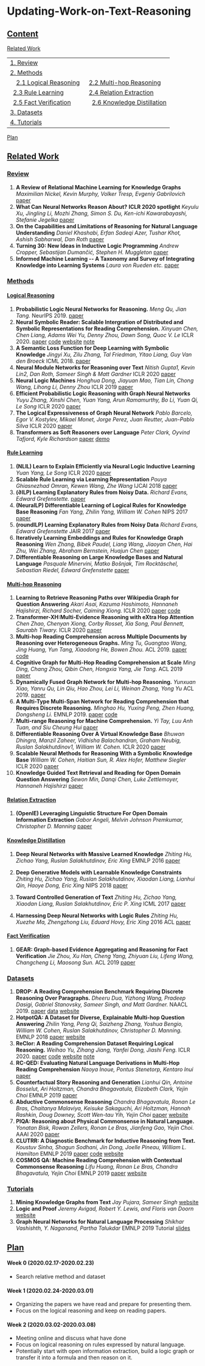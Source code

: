 # Updating-Work-on-Text-Reasoning

## [Content](#Content)

<a href="#Related-Work">Related Work</a>
<table>
<tr><td colspan="2"><a href="#Review">1. Review</a></td></tr> 
<tr><td colspan="2"><a href="#Methods">2. Methods</a></td></tr>
<tr>
    <td>&emsp;<a href="#Logical-Reasoning">2.1 Logical Reasoning</a></td>
    <td>&ensp;<a href="#Multi-hop-Reasoning">2.2 Multi-hop Reasoning</a></td>
</tr>
<tr>
    <td>&ensp;<a href="#Rule-Learning">2.3 Rule Learning</a></td>
    <td>&ensp;<a href="#Relation-Extraction">2.4 Relation Extraction</a></td>
    
</tr>
<tr>
<td>&ensp;<a href="#Fact-Verification">2.5 Fact Verification</a></td>
<td>&emsp;<a href="#Knowledge-Distillation">2.6 Knowledge Distillation</a></td>

</tr>
<tr><td colspan="2"><a href="#Datasets">3. Datasets</a></td></tr> 
<tr><td colspan="2"><a href="#Tutorials">4. Tutorials</a></td></tr> 
</table>

<a href="#Plan">Plan</a>

## [Related Work](#Content)
### [Review](#Content)
1. **A Review of Relational Machine Learning for Knowledge Graphs** *Maximilian Nickel, Kevin Murphy, Volker Tresp, Evgeniy Gabrilovich* [paper](https://arxiv.org/abs/1503.00759)
1. **What Can Neural Networks Reason About?** **ICLR 2020 spotlight** *Keyulu Xu, Jingling Li, Mozhi Zhang, Simon S. Du, Ken-ichi Kawarabayashi, Stefanie Jegelka* [paper](https://openreview.net/forum?id=rJxbJeHFPS)
1. **On the Capabilities and Limitations of Reasoning for Natural Language Understanding** *Daniel Khashabi, Erfan Sadeqi Azer, Tushar Khot, Ashish Sabharwal, Dan Roth* [paper](https://arxiv.org/pdf/1901.02522.pdf)
1. **Turning 30: New Ideas in Inductive Logic Programming** *Andrew Cropper, Sebastijan Dumančić, Stephen H. Muggleton* [paper](https://arxiv.org/abs/2002.11002v2)
1. **Informed Machine Learning -- A Taxonomy and Survey of Integrating Knowledge into Learning Systems** *Laura von Rueden etc.* [paper](https://arxiv.org/abs/1903.12394)

### [Methods](#Content)

#### [Logical Reasoning](#Content)
1. **Probabilistic Logic Neural Networks for Reasoning.** *Meng Qu, Jian Tang.* NeurIPS 2019. [paper](https://arxiv.org/pdf/1906.08495.pdf)
1. **Neural Symbolic Reader: Scalable Intergration of Distributed and Symbolic Representations for Reading Comprehension.** *Xinyuan Chen, Chen Liang, Adams Wei Yu, Denny Zhou, Dawn Song, Quoc V. Le* ICLR 2020. [paper](https://openreview.net/pdf?id=ryxjnREFwH) [code](https://github.com/yuweihao/reclor) [website](http://whyu.me/reclor/) [note](https://github.com/JamesHujy/Updating-Work-on-Text-Reasoning/blob/master/note/NeRd_Note.md)
1. **A Semantic Loss Function for Deep Learning with Symbolic Knowledge** *Jingyi Xu, Zilu Zhang, Tal Friedman, Yitao Liang, Guy Van den Broeck* ICML 2018. [paper](https://arxiv.org/abs/1711.11157)
1. **Neural Module Networks for Reasoning over Text** *Nitish Gupta1, Kevin Lin2, Dan Roth, Sameer Singh & Matt Gardner* ICLR 2020
[paper](https://openreview.net/pdf?id=SygWvAVFPr)
1. **Neural Logic Machines** *Honghua Dong, Jiayuan Mao, Tian Lin, Chong Wang, Lihong Li, Denny Zhou* ICLR 2019 [paper](https://arxiv.org/abs/1904.11694)
1. **Efficient Probabilistic Logic Reasoning with Graph Neural Networks** *Yuyu Zhang, Xinshi Chen, Yuan Yang, Arun Ramamurthy, Bo Li, Yuan Qi, Le Song* ICLR 2020 [paper](https://arxiv.org/pdf/2001.11850.pdf) 
1. **The Logical Expressiveness of Graph Neural Network** *Pablo Barcelo, Egor V. Kostylev, Mikael Monet, Jorge Perez, Juan Reutter, Juan-Pablo Silva* ICLR 2020 [paper](https://openreview.net/pdf?id=r1lZ7AEKvB)
2. **Transformers as Soft Reasoners over Language** *Peter Clark, Oyvind Tafjord, Kyle Richardson* [paper](https://arxiv.org/pdf/2002.05867.pdf) [demo](https://rule-reasoning.apps.allenai.org/)

#### [Rule Learning](#Content)
1. **(NLIL) Learn to Explain Efficiently via Neural Logic Inductive Learning** *Yuan Yang, Le Song* ICLR 2020 [paper](https://arxiv.org/pdf/1910.02481.pdf)
2. **Scalable Rule Learning via Learning Representation** *Pouya Ghiasnezhad Omran, Kewen Wang, Zhe Wang* IJCAI 2018 [paper](https://www.ijcai.org/Proceedings/2018/0297.pdf)  
3. **($\partial$ILP) Learning Explanatory Rules from Noisy Data.** *Richard Evans, Edward Grefenstette.* [paper](https://www.ijcai.org/Proceedings/2018/0792.pdf)
1. **(NeuralLP) Differentiable Learning of Logical Rules for Knowledge Base Reasoning** *Fan Yang, Zhilin Yang, William W. Cohen* NIPS 2017 [paper](https://arxiv.org/abs/1702.08367)
1. **(roundILP) Learning Explanatory Rules from Noisy Data** *Richard Evans, Edward Grefenstette* JAIR 2017 [paper](https://arxiv.org/abs/1711.04574)
2. **Iteratively Learning Embeddings and Rules for Knowledge Graph Reasoning** *Wen Zhang, Bibek Paudel, Liang Wang, Jiaoyan Chen, Hai Zhu, Wei Zhang, Abraham Bernstein, Huajun Chen* [paper](https://arxiv.org/pdf/1903.08948.pdf) 
4. **Differentiable Reasoning on Large Knowledge Bases and Natural Language** *Pasquale Minervini, Matko Bošnjak, Tim Rocktäschel, Sebastian Riedel, Edward Grefenstette* [paper](https://arxiv.org/pdf/1912.10824.pdf)

#### [Multi-hop Reasoning](#Content)
1. **Learning to Retrieve Reasoning Paths over Wikipedia Graph for Question Answering** *Akari Asai, Kazuma Hashimoto, Hannaneh Hajishirzi, Richard Socher, Caiming Xiong.* ICLR 2020 [paper](https://arxiv.org/abs/1911.10470) [code](https://github.com/AkariAsai/learning_to_retrieve_reasoning_paths)
2. **Transformer-XH:Multi-Evidence Reasoning with eXtra Hop Attention** *Chen Zhao, Chenyan Xiong, Corby Rosset, Xia Song, Paul Bennett, Saurabh Tiwary.* ICLR 2020 [paper](https://openreview.net/pdf?id=r1eIiCNYwS)
1. **Multi-hop Reading Comprehension across Multiple Documents by Reasoning over Heterogeneous Graphs.** *Ming Tu, Guangtao Wang, Jing Huang, Yun Tang, Xiaodong He, Bowen Zhou.* ACL 2019. [paper](https://www.aclweb.org/anthology/P19-1260.pdf) [code](https://github.com/JD-AI-Research-Silicon-Valley/HDEGraph)
2. **Cognitive Graph for Multi-Hop Reading Comprehension at Scale** *Ming Ding, Chang Zhou, Qibin Chen, Hongxia Yang, Jie Tang.* ACL 2019 [paper](https://arxiv.org/pdf/1905.05460.pdf)
1. **Dynamically Fused Graph Network for Multi-hop Reasoning.** *Yunxuan Xiao, Yanru Qu, Lin Qiu, Hao Zhou, Lei Li, Weinan Zhang, Yong Yu* ACL 2019. [paper](https://www.aclweb.org/anthology/P19-1617.pdf)
1. **A Multi-Type Multi-Span Network for Reading Comprehension that Requires Discrete Reasoning.** *Minghao Hu, Yuxing Peng, Zhen Huang, Dongsheng Li.* EMNLP 2019. [paper](https://www.aclweb.org/anthology/D19-1170.pdf) [code](https://github.com/huminghao16/MTMSN)
1. **Multi-range Reasoning for Machine Comprehension.** *Yi Tay, Luu Anh Tuan, and Siu Cheung Hui* [paper](https://arxiv.org/pdf/1803.09074.pdf) 
1. **Differentiable Reasoning Over A Virtual Knowledge Base** *Bhuwan Dhingra, Manzil Zaheer, Vidhisha Balachandran, Graham Neubig, Ruslan Salakhutdinov1, William W. Cohen.* ICLR 2020 [paper](https://openreview.net/pdf?id=SJxstlHFPH)
1. **Scalable Neural Methods for Reasoning With a Symbolic Knowledge Base** *William W. Cohen, Haitian Sun, R. Alex Hofer, Matthew Siegler* ICLR 2020 [paper](https://arxiv.org/abs/2002.06115)
1. **Knowledge Guided Text Retrieval and Reading for Open Domain Question Answering** *Sewon Min, Danqi Chen, Luke Zettlemoyer, Hannaneh Hajishirzi* [paper](https://arxiv.org/abs/1911.03868)

#### [Relation Extraction](#Content)

1. **(OpenIE) Leveraging Linguistic Structure For Open Domain Information Extraction** *Gabor Angeli, Melvin Johnson Premkumar, Christopher D. Manning* [paper](https://nlp.stanford.edu/pubs/2015angeli-openie.pdf)

#### [Knowledge Distillation](#Content)
1. **Deep Neural Networks with Massive Learned Knowledge** *Zhiting Hu, Zichao Yang, Ruslan Salakhutdinov, Eric Xing* EMNLP 2016 [paper](https://www.aclweb.org/anthology/D16-1173/)

1. **Deep Generative Models with Learnable Knowledge Constraints** *Zhiting Hu, Zichao Yang, Ruslan Salakhutdinov, Xiaodan Liang, Lianhui Qin, Haoye Dong, Eric Xing* NIPS 2018 [paper](https://arxiv.org/abs/1806.09764)

1. **Toward Controlled Generation of Text** *Zhiting Hu, Zichao Yang, Xiaodan Liang,  Ruslan Salakhutdinov, Eric P. Xing* ICML 2017 [paper](https://arxiv.org/abs/1703.00955)

1. **Harnessing Deep Neural Networks with Logic Rules** *Zhiting Hu, Xuezhe Ma, Zhengzhong Liu, Eduard Hovy, Eric Xing* 2016 ACL [paper](https://arxiv.org/abs/1603.06318)

#### [Fact Verification](#Content)
1. **GEAR: Graph-based Evidence Aggregating and Reasoning
for Fact Verification** *Jie Zhou, Xu Han, Cheng Yang, Zhiyuan Liu, Lifeng Wang, Changcheng Li, Maosong Sun.* ACL 2019 [paper](https://www.aclweb.org/anthology/P19-1085.pdf)

### [Datasets](#Content)

1. **DROP: A Reading Comprehension Benchmark Requiring Discrete Reasoning Over Paragraphs.** *Dheeru Dua, Yizhong Wang, Pradeep Dasigi, Gabriel Stanovsky, Sameer Singh, and Matt Gardner.* NAACL 2019. [paper](aclweb.org/anthology/N19-1246.pdf) [data](https://s3-us-west-2.amazonaws.com/allennlp/datasets/drop/drop_dataset.zip) [website](https://allennlp.org/drop) 
2. **HotpotQA: A Dataset for Diverse, Explainable Multi-hop Question Answering** *Zhilin Yang, Peng Qi, Saizheng Zhang, Yoshua Bengio, William W. Cohen, Ruslan Salakhutdinov, Christopher D. Manning.* EMNLP 2018 [paper](https://arxiv.org/pdf/1809.09600.pdf) [website](https://hotpotqa.github.io/)
1. **ReClor: A Reading Comprehension Dataset Requiring Logical Reasoning.** 
*Weihao Yu, Zihang Jiang, Yanfei Dong, Jiashi Feng.* ICLR 2020. [paper](https://arxiv.org/pdf/2002.04326.pdf) [code](https://github.com/yuweihao/reclor) [website](http://whyu.me/reclor/) [note](https://github.com/JamesHujy/Updating-Work-on-Text-Reasoning/blob/master/note/ReClor_Note.md)
1. **RC-QED: Evaluating Natural Language Derivations in Multi-Hop Reading Comprehension** *Naoya Inoue, Pontus Stenetorp, Kentaro Inui* [paper](https://arxiv.org/pdf/1910.04601.pdf)
1. **Counterfactual Story Reasoning and Generation** *Lianhui Qin, Antoine Bosselut, Ari Holtzman, Chandra Bhagavatula, Elizabeth Clark, Yejin Choi* EMNLP 2019 [paper](https://arxiv.org/abs/1909.04076)
1. **Abductive Commonsense Reasoning** *Chandra Bhagavatula, Ronan Le Bras, Chaitanya Malaviya, Keisuke Sakaguchi, Ari Holtzman, Hannah Rashkin, Doug Downey, Scott Wen-tau Yih, Yejin Choi* [paper](https://arxiv.org/abs/1908.05739) [website](https://leaderboard.allenai.org/anli/submissions/public)
2. **PIQA: Reasoning about Physical Commonsense in Natural Language.** *Yonatan Bisk, Rowan Zellers, Ronan Le Bras, Jianfeng Gao, Yejin Choi.* AAAI 2020 [paper](https://arxiv.org/pdf/1911.11641.pdf)
3. **CLUTRR: A Diagnostic Benchmark for Inductive Reasoning from Text.** *Koustuv Sinha, Shagun Sodhani, Jin Dong, Joelle Pineau, William L. Hamilton* EMNLP 2019 [paper](https://www.aclweb.org/anthology/D19-1458.pdf) [code](https://github.com/facebookresearch/clutrr) [website](https://www.cs.mcgill.ca/~ksinha4/introducing-clutrr/)
9. **COSMOS QA: Machine Reading Comprehension with Contextual Commonsense Reasoning** *Lifu Huang, Ronan Le Bras, Chandra Bhagavatula, Yejin Choi* EMNLP 2019 [paper](https://www.aclweb.org/anthology/D19-1243.pdf) [website](https://wilburone.github.io/cosmos/)

### [Tutorials](#Content)
1. **Mining Knowledge Graphs from Text** *Jay Pujara, Sameer Singh* [website](https://kgtutorial.github.io/)
1. **Logic and Proof** *Jeremy Avigad, Robert Y. Lewis, and Floris van Doorn* [website](https://leanprover.github.io/logic_and_proof/index.html)
2. **Graph Neural Networks for Natural Language Processing** *Shikhar Vashishth, Y. Naganand, Partha Talukdar* EMNLP 2019 Tutorial [slides](https://shikhar-vashishth.github.io/assets/pdf/emnlp19_tutorial.pdf)


## [Plan](#Content)
#### Week 0 (2020.02.17-2020.02.23) 
* Search relative method and dataset

#### Week 1 (2020.02.24-2020.03.01)
* Organizing the papers we have read and prepare for presenting them.    
* Focus on the logical reasoning and keep on reading papers.

#### Week 2 (2020.03.02-2020.03.08)
* Meeting online and discuss what have done
* Focus on logical reasoning on rules expressed by natural language.
* Potentially start with open information extraction, build a logic graph or transfer it into a formula and then reason on it.
